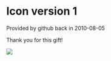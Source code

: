 # Icon version 1

Provided by github back in 2010-08-05  

Thank you for this gift!  

![](https://albertpark.me/cdn/albertpark-160x160.png)  
